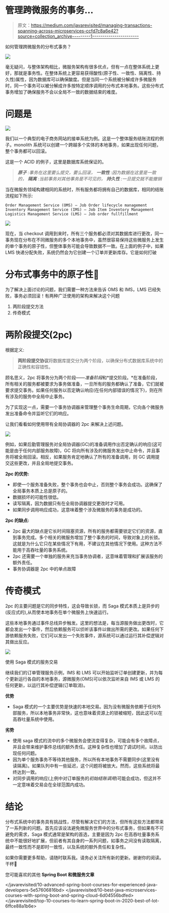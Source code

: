 # 管理跨微服务的事务…

> 原文：<https://medium.com/javarevisited/managing-transactions-spanning-across-microservices-ccfd7c8a6e42?source=collection_archive---------1----------------------->

如何管理跨微服务的分布式事务？

![](img/ebc859ebdda7d5eb88ede1cd45f5d7cf.png)

毫无疑问，与整体架构相比，微服务架构有很多优点，但有一点在整体系统上更好，那就是事务性。在整体系统上更容易获得酸性(原子性、一致性、隔离性、持久性)属性，因为数据库可以确保酸度。但是当同一个系统被分解成许多微服务时，同一个事务可以被分解成许多按特定顺序调用的分布式本地事务。这些分布式事务增加了确保服务不会以全局不一致的数据结束的难度。

# 问题是

![](img/69972c4fd65606787a71bc36249b7e3f.png)

我们以一个典型的电子商务网站的接单系统为例。这是一个整体服务结账流程的例子。monolith 系统可以创建一个跨越多个实体的本地事务，如果出现任何问题，整个事务都可以回滚。

这是一个 ACID 的例子，这里是数据库系统保证的。

> ***原子*** *:事务在这里要么提交，要么回滚，* ***一致性*** *:因为数据在这里是一致的，* ***隔离*** *:当前事务对其他事务是不可见的，* ***持久性*** *:一旦提交就不能撤销*

当在微服务领域构建相同的系统时，所有服务都将拥有自己的数据库，相同的结账流程如下所示:

```
Order Management Service (OMS) — Job Order lifecycle management
Inventory Management Service (IMS) — Job Item Inventory Management
Logistics Management Service (LMS) — Job order fullfillment
```

![](img/99adfb5d3975df61623c57d831e49c45.png)

现在，当 checkout 调用到来时，所有三个服务都必须对其数据库进行更改，同一事务现在分布在不同微服务的多个本地事务中，虽然很容易保持这些微服务上发生的单个事务的原子性，但整体事务可能会导致数据不一致。在上面的例子中，如果 LMS 快递分配失败，系统仍然会为它创建一个订单并更新库存。它是如何打破

# 分布式事务中的原子性🚀

为了解决上面讨论的问题，我们需要一种方法来告诉 OMS 和 IMS，LMS 已经失败，事务必须回滚！有两种广泛使用的架构来解决这个问题

1.  两阶段提交方法
2.  传奇模式

# 两阶段提交(2pc)

根据定义:

> **两阶段提交协议**将数据库提交分为两个阶段，以确保分布式数据库系统中的正确性和容错性。

顾名思义，2pc 将事务分为两个阶段——*准备阶段*和*提交阶段。*在准备阶段，所有相关的服务都被要求为事务做准备，一旦所有的服务都确认了准备，它们就被要求提交事务。如果任何服务以否定确认响应(在任何内部错误的情况下)，则在所有涉及的服务中全局中止事务。

为了实现这一点，需要一个事务协调器来管理整个事务生命周期，它向各个微服务发出准备命令并监听它们的响应。

让我们看看如何使用带有全局协调器的 2pc 来解决上述问题。

![](img/813c555c59cb81f056c367668a995fb8.png)

例如，如果后勤管理服务对全局协调器(GC)的准备调用作出否定确认的响应(这可能是由于任何内部服务故障)，GC 将向所有涉及的微服务发出中止命令，并且事务将被全局回滚。相反，如果服务肯定地确认了所有的准备调用，则 GC 调用提交这些更改，并且全局地提交事务。

**2pc 的优势:**

*   即使一个服务准备失败，整个事务也会中止，否则整个事务会成功。这确保了全局事务本质上总是原子的。
*   数据损坏的可能性很低。
*   读写隔离，因为数据只有在全局协调器提交更改时才可用。
*   如果同步调用响应成功，这意味着整个涉及微服务的事务是成功的。

**2pc 的缺点:**

*   2pc 最大的缺点是它长时间阻塞资源，所有的服务都需要锁定它们的资源，直到事务完成。多个相关的微服务增加了整个事务的时间，导致对象上的长锁。这就是为什么它只在某些情况下有用，不建议在其他情况下使用。这种方法不能用于高吞吐量的事务系统。
*   2pc 还需要一个单独的服务来充当事务协调者，这意味着管理和扩展该服务的额外责任。
*   事务协调器是 2pc 中的单点故障

# 传奇模式

2pc 的主要问题是它的同步特性，这会导致长锁，而 Saga 模式本质上是异步的(反应式的),从而使本地事务在单个微服务上快速运行。

这些本地事务通过事件总线异步触发。这里的想法是，每当源服务做出更改时，它都会发出一个事件，然后依赖服务可以侦听该事件以做出所需的更改。如果任何下游依赖服务失败，它们可以发出一个失败事件，源系统可以通过运行其补偿逻辑对其做出反应。

![](img/61fb7cb5ba77c2757cb3ae370bed84de.png)

使用 Saga 模式的服务交易

继续我们的订单管理服务示例，IMS 和 LMS 可以开始监听订单创建更新，并为每个更新运行各自的本地事务，源微服务(OMS)可以依次监听来自 IMS 或 LMS 的任何更新，以运行其补偿逻辑(订单取消)。

**优势**

*   Saga 模式的一个主要优势是快速的本地交易。因为没有微服务依赖于任何外部服务，所以本地事务非常快，这也意味着资源上的锁被缩短，因此这可以在高吞吐量系统中使用。

**劣势**

*   使用 saga 模式的流中的多个微服务会使流变得复杂，可能会有多个故障点，并且会带来维护事件总线的额外责任。这种复杂性也增加了调试时间，以防出现任何问题。
*   因为单个服务事务不等待其他服务，所以所有本地事务不需要同步(这里没有读隔离)。如果队列中有一些延迟，这个问题将被放大。然而，这些系统将最终达到一致。
*   对同步调用的响应(上例中对订单服务的*初始结账调用*)可能会成功，但这并不一定意味着交易会在全球范围内成功。

# 结论

分布式系统中的事务具有挑战性，尽管有解决它们的方法，但所有这些方法都带来了一系列新的问题。首先应该设法避免微服务世界中的分布式事务，但如果有不可避免的需求，Saga 模式通常是架构的首选，主要是因为 2pc 在高吞吐量事务系统中不能很好地扩展，但前者有其自身的一系列问题，如事务之间没有读取隔离，最终一致性而不是即时一致性，以及系统的额外责任和复杂性。

如果你需要更多帮助，请随时联系我。请务必关注所有新的更新。谢谢你的阅读。干杯🍺

您可能喜欢的其他 **Spring Boot 和微服务文章**

</javarevisited/10-advanced-spring-boot-courses-for-experienced-java-developers-5e57606816bd>  </javarevisited/10-best-java-microservices-courses-with-spring-boot-and-spring-cloud-6d04556bdfed>  </javarevisited/top-10-courses-to-learn-spring-boot-in-2020-best-of-lot-6ffce88a1b6e> 